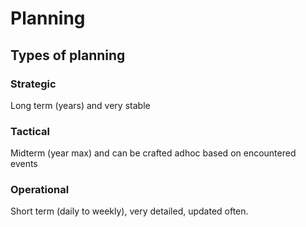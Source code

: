 # Planning

## Types of planning
### Strategic 
Long term (years) and very stable
### Tactical 
Midterm (year max) and can be crafted adhoc based on encountered events
### Operational 
Short term (daily to weekly), very detailed, updated often. 
